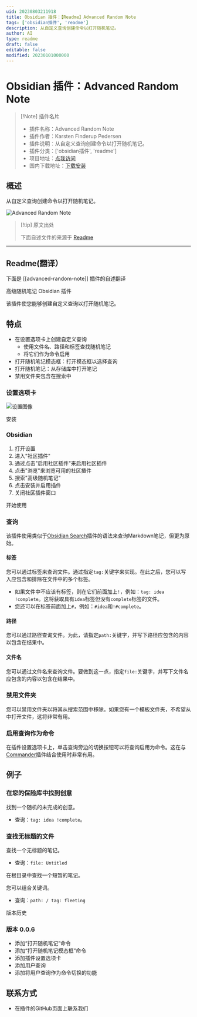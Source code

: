 ```yaml
---
uid: 20230803211918
title: Obsidian 插件：【Readme】Advanced Random Note
tags: ['obsidian插件', 'readme']
description: 从自定义查询创建命令以打开随机笔记。
author: AI
type: readme
draft: false
editable: false
modified: 20230101000000
---
```


# Obsidian 插件：Advanced Random Note

> [!Note] 插件名片
> - 插件名称：Advanced Random Note
> - 插件作者：Karsten Finderup Pedersen
> - 插件说明：从自定义查询创建命令以打开随机笔记。
> - 插件分类：['obsidian插件', 'readme']
> - 项目地址：[点我访问](https://github.com/karstenpedersen/obsidian-advanced-random-note)
> - 国内下载地址：[下载安装](https://pkmer.cn/products/plugin/pluginMarket/?advanced-random-note)

## 概述

从自定义查询创建命令以打开随机笔记。

![Advanced Random Note](https://cdn.pkmer.cn/covers/advanced-random-note.png!pkmer)

> [!tip] 原文出处
> 
>下面自述文件的来源于 [Readme](https://ghproxy.net/https://raw.githubusercontent.com/karstenpedersen/obsidian-advanced-random-note/master/README.md)
> 

---

## Readme(翻译）

下面是 [[advanced-random-note]] 插件的自述翻译



高级随机笔记 Obsidian 插件

该插件使您能够创建自定义查询以打开随机笔记。

## 特点

- 在设置选项卡上创建自定义查询
    - 使用文件名、路径和标签查找随机笔记
    - 将它们作为命令启用
- 打开随机笔记模态框：打开模态框以选择查询
- 打开随机笔记：从存储库中打开笔记
- 禁用文件夹包含在搜索中

### 设置选项卡

![设置图像](https://raw.githubusercontent.com/karstenpedersen/obsidian-advanced-random-note/master/settings-screenshot.png)

安装

### Obsidian

1. 打开设置
2. 进入"社区插件"
3. 通过点击"启用社区插件"来启用社区插件
4. 点击"浏览"来浏览可用的社区插件
5. 搜索"高级随机笔记"
6. 点击安装并启用插件
7. 关闭社区插件窗口

开始使用

### 查询

该插件使用类似于[Obsidian Search](https://help.obsidian.md/Plugins/Search)插件的语法来查询Markdown笔记，但更为原始。

#### 标签

您可以通过标签来查询文件。通过指定`tag:`关键字来实现。在此之后，您可以写入应包含和排除在文件中的多个标签。

-   如果文件中不应该有标签，则在它们前面加上`!`，例如：`tag: idea !complete`。这将获取具有`idea`标签但没有`complete`标签的文件。
-   您还可以在标签前面加上`#`，例如：`#idea`和`!#complete`。

#### 路径

您可以通过路径查询文件。为此，请指定`path:`关键字，并写下路径应包含的内容以包含在结果中。

#### 文件名

您可以通过文件名来查询文件。要做到这一点，指定`file:`关键字，并写下文件名应包含的内容以包含在结果中。

### 禁用文件夹

您可以禁用文件夹以将其从搜索范围中移除。如果您有一个模板文件夹，不希望从中打开文件，这将非常有用。

### 启用查询作为命令

在插件设置选项卡上，单击查询旁边的切换按钮可以将查询启用为命令。这在与[Commander](https://github.com/phibr0/obsidian-commander)插件结合使用时非常有用。

## 例子

### 在您的保险库中找到创意

找到一个随机的未完成的创意。

- 查询：`tag: idea !complete`。

### 查找无标题的文件

查找一个无标题的笔记。

- 查询：`file: Untitled`

在根目录中查找一个短暂的笔记。

您可以组合关键词。

- 查询：`path: / tag: fleeting`

版本历史

### 版本 0.0.6

-   添加“打开随机笔记”命令
-   添加“打开随机笔记模态框”命令
-   添加插件设置选项卡
-   添加用户查询
-   添加将用户查询作为命令切换的功能

## 联系方式

-   在插件的GitHub页面上联系我们




